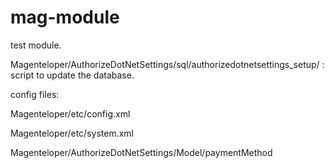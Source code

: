# mag-module

  test module.
  
  Magenteloper/AuthorizeDotNetSettings/sql/authorizedotnetsettings_setup/ : script to update the database.
  
  config files:
  
  Magenteloper/etc/config.xml
  
  Magenteloper/etc/system.xml
  
  Magenteloper/AuthorizeDotNetSettings/Model/paymentMethod

  

